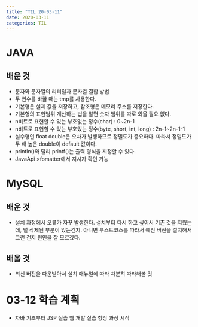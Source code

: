 ```yaml
---
title: "TIL 20-03-11"
date: 2020-03-11
categories: TIL
---
```


# JAVA
## 배운 것
* 문자와 문자열의 리터럴과 문자열 결합 방법
* 두 변수를 바꿀 때는 tmp를 사용한다.
* 기본형은 실제 값을 저장하고, 참조형은 메모리 주소를 저장한다.
* 기본형의 표현범위 계산하는 법을 알면 숫자 범위를 따로 외울 필요 없다.
* n비트로 표현할 수 있는 부호없는 정수(char) : 0~2n-1
* n비트로 표현할 수 있는 부호있는 정수(byte, short, int, long) : 2n-1~2n-1-1 
* 실수형인 float double은 오차가 발생하므로 정밀도가 중요하다. 따라서 정밀도가 두 배 높은 double이 default 값이다.  
* println()와 달리 printf()는 출력 형식을 지정할 수 있다.
* JavaApi >fomatter에서 지시자 확인 가능

# MySQL
## 배운 것
* 설치 과정에서 오류가 자꾸 발생한다. 설치부터 다시 하고 싶어서 기존 것을 지웠는데, 덜 삭제된 부분이 있는건지. 
아니면 부스트코스를 따라서 예전 버전을 설치해서 그런 건지 원인을 잘 모르겠다. 

## 배울 것
* 최신 버전을 다운받아서 설치 매뉴얼에 따라 차분히 따라해볼 것

# 03-12 학습 계획
* 자바 기초부터 JSP 실습 웹 개발 실습 향상 과정 시작
